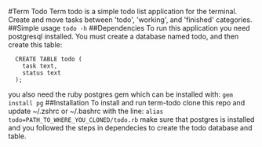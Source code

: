#Term Todo
Term todo is a simple todo list application for the terminal. 
Create and move tasks between 'todo', 'working', and 'finished' categories.
##Simple usage
```todo -h```
##Dependencies
To run this application you need postgresql installed.
You must create a database named todo, and then create this table:
```
  CREATE TABLE todo (
    task text,
    status text
  );
```
you also need the ruby postgres gem which can be installed with:
```gem install pg```
##Installation
To install and run term-todo clone this repo and update ~/.zshrc or ~/.bashrc
with the line:
```alias todo=PATH_TO_WHERE_YOU_CLONED/todo.rb```
make sure that postgres is installed and you followed the steps in dependecies to create the todo database and table.
